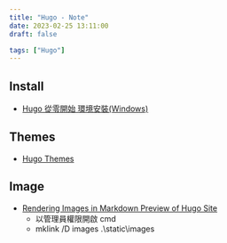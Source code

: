 ```yaml
---
title: "Hugo - Note"
date: 2023-02-25 13:11:00
draft: false

tags: ["Hugo"]
---
```


## Install
- [Hugo 從零開始 環境安裝(Windows)](https://devbricker.github.io/post/hugo/deploy/hugo_environment/)

## Themes
- [Hugo Themes](https://themes.gohugo.io/)

## Image
- [Rendering Images in Markdown Preview of Hugo Site](https://mikefrobbins.com/2023/02/08/rendering-images-in-markdown-preview-of-hugo-site/)
  - 以管理員權限開啟 cmd 
  - mklink /D images .\static\images


<!-- ## draft
- https://dwye.dev/tags/ 
- 
- -->
